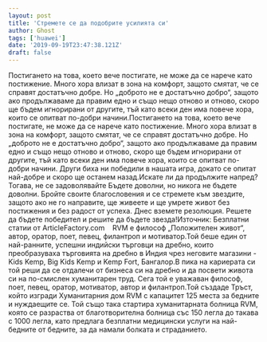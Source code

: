 ```yaml
---
layout: post
title: 'Стремете се да подобрите усилията си'
author: Ghost
tags: ['huawei']
date: '2019-09-19T23:47:38.121Z'
draft: false
---
```


Постигането на това, което вече постигате, не може да се нарече като постижение. Много хора влизат в зона на комфорт, защото смятат, че се справят достатъчно добре. Но „доброто не е достатъчно добро“, защото ако продължаваме да правим едно и също нещо отново и отново, скоро ще бъдем игнорирани от другите, тъй като всеки ден има повече хора, които се опитват по-добри начини.Постигането на това, което вече постигате, не може да се нарече като постижение. Много хора влизат в зона на комфорт, защото смятат, че се справят достатъчно добре. Но „доброто не е достатъчно добро“, защото ако продължаваме да правим едно и също нещо отново и отново, скоро ще бъдем игнорирани от другите, тъй като всеки ден има повече хора, които се опитват по-добри начини. Други биха ни победили в нашата игра, докато се опитат най-добре и скоро ще останем назад.Искате ли да продължите напред? Тогава, не се задоволявайте Бъдете доволни, но никога не бъдете доволни. Бройте своите благословения и се стремете към звездите, защото ако не го направите, ще живеете и ще умрете живот без постижения и без радост от успеха. Днес вземете резолюция. Решете да бъдете победител и решите да бъдете звезда!Източник: Безплатни статии от ArticleFactory.com    RVM е философ „Положителен живот“, автор, оратор, поет, певец, филантроп и мотиватор.Той беше един от най-ранните, успешни индийски търговци на дребно, които преобразуваха търговията на дребно в Индия чрез неговите магазини - Kids Kemp, Big Kids Kemp и Kemp Fort, Бангалор.В пика на кариерата си той реши да се отдалечи от бизнеса си на дребно и да посвети живота си на по-смислен хуманитарен труд. Сега той е уважаван философ, поет, певец, оратор, мотиватор, автор и филантроп.Той създаде Тръст, който изгради Хуманитарния дом RVM с капацитет 125 места за бедните и нуждаещите се. Той също така стартира хуманитарната болница RVM, която се разраства от благотворителна болница със 150 легла до такава с 1000 легла, като предлага безплатни медицински услуги на най-бедните от бедните, за да намали болката и страданието.

